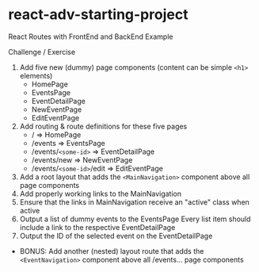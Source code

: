 # react-adv-starting-project

React Routes with FrontEnd and BackEnd Example

Challenge / Exercise

1. Add five new (dummy) page components (content can be simple `<h1>` elements)
   - HomePage
   - EventsPage
   - EventDetailPage
   - NewEventPage
   - EditEventPage
2. Add routing & route definitions for these five pages
   - / => HomePage
   - /events => EventsPage
   - /events/`<some-id>` => EventDetailPage
   - /events/new => NewEventPage
   - /events/`<some-id>`/edit => EditEventPage
3. Add a root layout that adds the `<MainNavigation>` component above all page components
4. Add properly working links to the MainNavigation
5. Ensure that the links in MainNavigation receive an "active" class when active
6. Output a list of dummy events to the EventsPage
   Every list item should include a link to the respective EventDetailPage
7. Output the ID of the selected event on the EventDetailPage

- BONUS: Add another (nested) layout route that adds the `<EventNavigation>` component above all /events... page components
